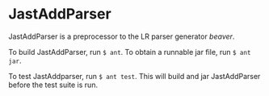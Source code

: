 JastAddParser
=============

JastAddParser is a preprocessor to the LR parser generator *beaver*.

To build JastAddParser, run `$ ant`. To obtain a runnable jar file,
run `$ ant jar`.

To test JastAddparser, run `$ ant test`. This will build and jar
JastAddParser before the test suite is run.
